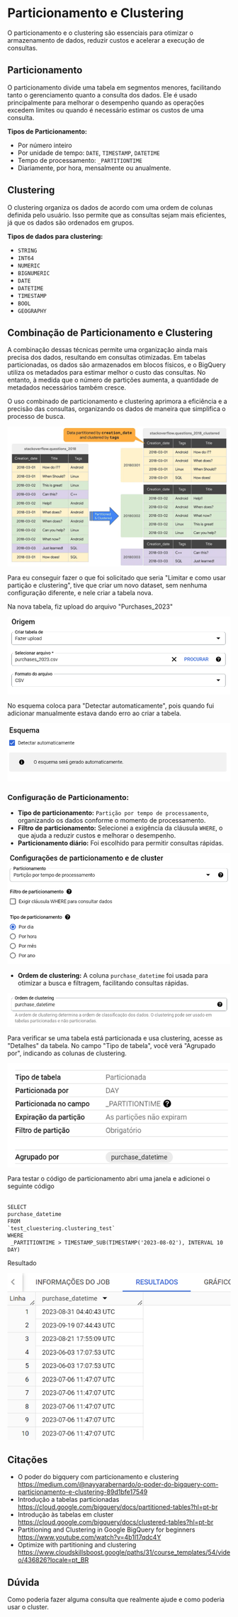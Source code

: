 # Particionamento e Clustering

O particionamento e o clustering são essenciais para otimizar o armazenamento de dados, reduzir custos e acelerar a execução de consultas.

## Particionamento
O particionamento divide uma tabela em segmentos menores, facilitando tanto o gerenciamento quanto a consulta dos dados. Ele é usado principalmente para melhorar o desempenho quando as operações excedem limites ou quando é necessário estimar os custos de uma consulta.

**Tipos de Particionamento:**
- Por número inteiro
- Por unidade de tempo: `DATE`, `TIMESTAMP`, `DATETIME`
- Tempo de processamento: `_PARTITIONTIME`
- Diariamente, por hora, mensalmente ou anualmente.

## Clustering
O clustering organiza os dados de acordo com uma ordem de colunas definida pelo usuário. Isso permite que as consultas sejam mais eficientes, já que os dados são ordenados em grupos.

**Tipos de dados para clustering:**
- `STRING`
- `INT64`
- `NUMERIC`
- `BIGNUMERIC`
- `DATE`
- `DATETIME`
- `TIMESTAMP`
- `BOOL`
- `GEOGRAPHY`

## Combinação de Particionamento e Clustering
A combinação dessas técnicas permite uma organização ainda mais precisa dos dados, resultando em consultas otimizadas. Em tabelas particionadas, os dados são armazenados em blocos físicos, e o BigQuery utiliza os metadados para estimar melhor o custo das consultas. No entanto, à medida que o número de partições aumenta, a quantidade de metadados necessários também cresce.

O uso combinado de particionamento e clustering aprimora a eficiência e a precisão das consultas, organizando os dados de maneira que simplifica o processo de busca.


![alt text](image.png)

Para eu conseguir fazer o que foi solicitado que seria "Limitar e como usar partição e clustering", tive que criar um novo dataset, sem nenhuma configuração diferente, e nele criar a tabela nova.  

Na nova tabela, fiz upload do arquivo "Purchases_2023"

![alt text](<Captura de tela 2024-09-13 162730.png>)

No esquema coloca para "Detectar automaticamente", pois quando fui adicionar manualmente estava dando erro ao criar a tabela. 

![alt text](<Captura de tela 2024-09-13 162900.png>)

### Configuração de Particionamento:
- **Tipo de particionamento:** `Partição por tempo de processamento`, organizando os dados conforme o momento de processamento.
- **Filtro de particionamento:** Selecionei a exigência da cláusula `WHERE`, o que ajuda a reduzir custos e melhorar o desempenho.
- **Particionamento diário:** Foi escolhido para permitir consultas rápidas.

![alt text](<Captura de tela 2024-09-13 164149.png>)

- **Ordem de clustering:** A coluna `purchase_datetime` foi usada para otimizar a busca e filtragem, facilitando consultas rápidas.

![alt text](<Captura de tela 2024-09-13 164651.png>)

Para verificar se uma tabela está particionada e usa clustering, acesse as "Detalhes" da tabela. No campo "Tipo de tabela", você verá "Agrupado por", indicando as colunas de clustering.

![alt text](<Captura de tela 2024-09-13 164736.png>)

Para testar o código de particionamento abri uma janela e adicionei o seguinte código 

~~~~

SELECT
purchase_datetime
FROM 
`test_cluestering.clustering_test`
WHERE
 _PARTITIONTIME > TIMESTAMP_SUB(TIMESTAMP('2023-08-02'), INTERVAL 10 DAY)
~~~~
Resultado

![alt text](<Captura de tela 2024-09-13 165252.png>)

## Citações 
 * O poder do bigquery com particionamento e clustering <https://medium.com/@nayyarabernardo/o-poder-do-bigquery-com-particionamento-e-clustering-89d1bfe17549>
 * Introdução a tabelas particionadas
 <https://cloud.google.com/bigquery/docs/partitioned-tables?hl=pt-br>
 * Introdução às tabelas em cluster
 <https://cloud.google.com/bigquery/docs/clustered-tables?hl=pt-br>
* Partitioning and Clustering in Google BigQuery for beginners
<https://www.youtube.com/watch?v=4b1l17qdc4Y>
* Optimize with partitioning and clustering
<https://www.cloudskillsboost.google/paths/31/course_templates/54/video/436826?locale=pt_BR>

## Dúvida

Como poderia fazer alguma consulta que realmente ajude e como poderia usar o cluster. 
